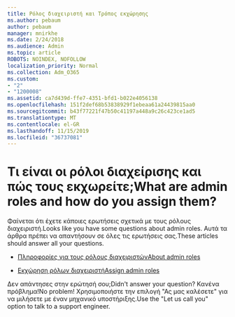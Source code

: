 ```yaml
---
title: Ρόλος διαχειριστή και Τρόπος εκχώρησης
ms.author: pebaum
author: pebaum
manager: mnirkhe
ms.date: 2/24/2018
ms.audience: Admin
ms.topic: article
ROBOTS: NOINDEX, NOFOLLOW
localization_priority: Normal
ms.collection: Adm_O365
ms.custom:
- "2"
- "1200008"
ms.assetid: ca7d439d-ffe7-4351-bfd1-b022e4056138
ms.openlocfilehash: 151f2def68b53838929f1ebeaa61a24439815aa0
ms.sourcegitcommit: b43f77221f47b50c41197a448a9c26c423ce1ad5
ms.translationtype: MT
ms.contentlocale: el-GR
ms.lasthandoff: 11/15/2019
ms.locfileid: "36737081"
---
```

# <a name="what-are-admin-roles-and-how-do-you-assign-them"></a><span data-ttu-id="76f08-102">Τι είναι οι ρόλοι διαχείρισης και πώς τους εκχωρείτε;</span><span class="sxs-lookup"><span data-stu-id="76f08-102">What are admin roles and how do you assign them?</span></span>

<span data-ttu-id="76f08-103">Φαίνεται ότι έχετε κάποιες ερωτήσεις σχετικά με τους ρόλους διαχειριστή.</span><span class="sxs-lookup"><span data-stu-id="76f08-103">Looks like you have some questions about admin roles.</span></span> <span data-ttu-id="76f08-104">Αυτά τα άρθρα πρέπει να απαντήσουν σε όλες τις ερωτήσεις σας.</span><span class="sxs-lookup"><span data-stu-id="76f08-104">These articles should answer all your questions.</span></span>
  
- [<span data-ttu-id="76f08-105">Πληροφορίες για τους ρόλους διαχειριστών</span><span class="sxs-lookup"><span data-stu-id="76f08-105">About admin roles</span></span>](https://docs.microsoft.com/office365/admin/add-users/about-admin-roles)

- [<span data-ttu-id="76f08-106">Εκχώρηση ρόλων διαχειριστή</span><span class="sxs-lookup"><span data-stu-id="76f08-106">Assign admin roles</span></span>](https://docs.microsoft.com/office365/admin/add-users/assign-admin-roles)

<span data-ttu-id="76f08-107">Δεν απάντησες στην ερώτησή σου;</span><span class="sxs-lookup"><span data-stu-id="76f08-107">Didn't answer your question?</span></span> <span data-ttu-id="76f08-108">Κανένα πρόβλημα!</span><span class="sxs-lookup"><span data-stu-id="76f08-108">No problem!</span></span> <span data-ttu-id="76f08-109">Χρησιμοποιήστε την επιλογή "Ας μας καλέσετε" για να μιλήσετε με έναν μηχανικό υποστήριξης.</span><span class="sxs-lookup"><span data-stu-id="76f08-109">Use the "Let us call you" option to talk to a support engineer.</span></span>
  